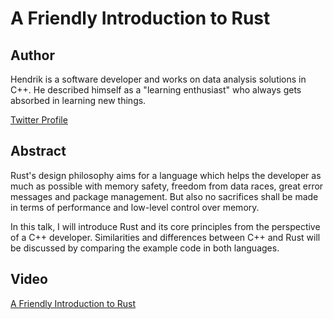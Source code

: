 # A Friendly Introduction to Rust

## Author

Hendrik is a software developer and works on data analysis solutions in C++. He described himself as a "learning enthusiast" who always gets absorbed in learning new things.

[Twitter Profile](https://twitter.com/hniemeye)

## Abstract

Rust's design philosophy aims for a language which helps the developer as much as possible with memory safety, freedom from data races, great error messages and package management. But also no sacrifices shall be made in terms of performance and low-level control over memory.

In this talk, I will introduce Rust and its core principles from the perspective of a C++ developer. Similarities and differences between C++ and Rust will be discussed by comparing the example code in both languages.

## Video

[A Friendly Introduction to Rust](https://youtu.be/NpBk_H7S3zM)
